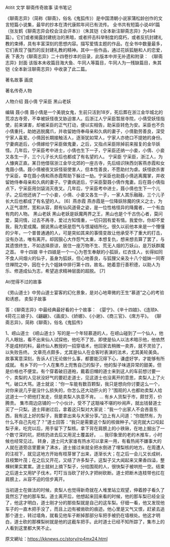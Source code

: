 Atitit 文学 聊斋传奇故事  读书笔记


《聊斋志异》（简称《聊斋》，俗名《鬼狐传》）是中国清朝小说家蒲松龄创作的文言短篇小说集，最早的抄本在清代康熙年间已有流传。
全书共有短篇小说491篇（张友鹤《聊斋志异会校会注会评本》）（朱其铠《全本新注聊斋志异》为494篇）。它们或者揭露封建统治的黑暗，或者抨击科举制度的腐朽，或者反抗封建礼教的束缚，具有丰富深刻的思想内容。描写爱情主题的作品，在全书中数量最多，它们表现了强烈的反封建礼教的精神。其中一些作品，通过花妖狐魅和人的恋爱，表
下表为《聊斋志异》二十四卷抄本的目录，此版本中并无补遗和附录：
《聊斋志异》封面
该版本未收篇目海大鱼、牛同人等篇目，牛同人为一残缺篇目，朱其铠《全本新注聊斋志异》中收录了此二篇。

著名故事
画皮

著名传奇人物

人物介绍 聂小倩 宁采臣 黑山老妖



编辑
聂小倩
聂小倩是一个美貌女鬼，生前只活到18岁，死后葬在浙江金华城北的荒凉古寺旁，不幸被妖怪夜叉胁迫害人。后浙江人宁采臣暂居寺院，小倩受妖怪指使，前来谋害，却被采臣的正气打动，便以实相告，助采臣转危为安。采臣也不负小倩重托，助她逃脱魔爪，并收留她侍奉母亲和久病的妻子，小倩勤劳善良，深受宁家人喜爱。小倩因长期接触活人，逐渐犹如常人，宁家人亦绝口不提她的身份。宁妻病逝后，小倩嫁给宁采臣做鬼妻，之后，又指点采臣除掉前来报复的金华妖怪。几年后，宁采臣考中进士，小倩也生下一子，宁采臣还纳一小妾，小倩、小妾又各生一子，三个儿子长大后也都成了有名望的人。
宁采臣
宁采臣，浙江人，为人慷爽正直。某日他借宿浙江金华北郊的一座古寺，先后结识陕西剑客燕赤霞和女鬼聂小倩。聂小倩被夜叉妖怪驱使害人，但本性善良，不愿助纣为虐。妖怪欲杀害宁采臣，幸在聂小倩和燕赤霞帮助下躲过一劫。宁采臣也助聂小倩逃离魔掌，并收留她侍奉母亲和久病的妻子。宁妻病逝后，宁采臣娶聂小倩作鬼妻。后在聂小倩指点下，宁采臣用剑袋消灭夜叉。几年后，宁采臣考中进士，聂小倩也生下一个儿子。之后他还纳了一个小妾，小倩、小妾又各生一子，一家人其乐融融，三个儿子长大后也都成了有名望的人。 [6] 
燕赤霞
燕赤霞是一位降妖除魔的侠义之士，为人正气凛然，宽和从容，颇有仙风道骨之姿，是一位性格怪异的降魔者，一个有血有肉的人物。
黑山老妖
黑山老妖是妖魔两界之王，黑山也是个千古伤心者，莫问爱，莫问情，过去不再寻，爱过方知情重，一切只因有爱有情。我爱你，你却不爱我，我为爱成魔。据说黑山老妖是怨气与恨凝结所化。很久以前他本来是一个懵懂的少年，一个普普通通的人，可是突如其来的事情变故让他承受不了重大的打击，没有办法，唯有离开。却因狠心大作怨气太重，本想复仇，想来想去算了罢了，与其遗恨终生，不如选择原谅，居住一座万物不生、荒无人烟的万妖山，是万妖群魔之首。
辛十四娘
辛十四娘是一个一心为苍生奉献的小狐妖，红衣佳人，长得如同不食人间烟火的仙子，虽身为狐妖，但心地善良，与狐狸父亲及十八个姐妹一同寄住禅院之中，因在十九个姐妹中排行第十四，故名。她着意行善积德，以助人为乐、修道成仙为志，希望追求精神层面的超脱。 [7]


Ati觉得不过的故事

《劳山道士》中劳山道士宴客的幻化景象，是对心地卑微的王生“慕道”之心的考验和诱惑，
卖梨子故事

答：《聊斋志异》中最经典最好看的十个故事： 《婴宁》、《辛十四娘》、《连琐》、《荷花三娘子》、《翩翩》、《画皮》、《娇娜》、《小谢》、《商三官》、《席方平》。 《聊斋志异》，简称《聊斋》，俗名《鬼狐传》

1、崂山道士
《崂山道士》写的是一个年轻慕道的人，在崂山碰到了一个仙人，他凡人眼拙，看不出来仙人试探他，他吃不了苦。即使是仙人以法术暗示他，他依然不是成材的料，最终仙人教授的一招穿墙术，他回家去稍微一卖弄，就不灵验了，以失败告终。
文章亮点颇多，尤其是仙人在会客时表演的法术，尤其美轮美奂。故事寓意深刻，告诉人们无论做什么事，都要能沉得下心，谦虚好学，才能够有所成就。
有乡下的一个人在集市上兜售自己的梨子，他的梨子味道异常的甜美，但是价格也不便宜。有个穿着破旧道袍，戴着旧帽的道士来到这人的车前想讨要一个，卖梨的人见状没好气的要赶走道士，见这道士也没离开的意思，卖梨人上了火气，破口大骂。道士就说：“你一车能有数百颗梨，我只是想向你讨要这么一个，对你来说几乎是没什么损失的，你怎么还大动肝火的？”围观的人也都劝卖梨人给这道士一个把他打发走，但是卖梨人执意不肯。
...
有乡人货梨于市，颇甘芳，价腾贵。
集市周边店铺的一个小伙计，受不了这聒噪不堪的吵闹声，就出钱替道士买了一只梨。道士拜谢过后，拿着这只梨对大家说：“我一个出家人不会吝啬东西，我有这上好的梨子，我要拿出来与大家分享。”边上有人问道：“你既然有，为什么不自己先吃了？”道士回答：“我只是需要这个梨的核做种子。”说完就大口咬起梨子来，吃完以后，用手留下了梨核。拿下背在肩膀上的小铁锹，在地上掘出了一个数寸深的坑，把核扔进去后又用泥土覆盖好。
...
我印象里的老的木推车，小时候也经常见过。
转身，道士问大家谁有热水可以拿来一用，有看热闹不嫌事大的人就在道旁店里要来了沸水，道士接过来就全把水倒进了埋梨核的地方。在周遭人的注视下，就见这地方开始有枝芽冒了出来，逐渐长大；在之后一会儿又长成树，且枝繁叶茂；在之后又开花，又结了许多梨子。这梨子又大闻起来又果香四溢，整棵树果实累累。道士就树上摘下梨子，分给围观的人，很快梨子被哄抢一空。结束之后道士又用铲子伐木，叮叮当当砍了好久才把树砍断。道士把断木连枝带也扛在肩膀上，从容不迫的信步离开。

当初道士在做法的时候，卖梨人也觉得新奇就在人堆里站立观望，伸着脖子看久了竟然忘了他的那车梨。道士离开后，他想起来回来看的时候，他的那车梨已经全没了，他这才明白，道士刚才分的那些梨就是自己的这车梨。仔细一看，他又发现他车子的一直木把手没了，而且上边有被凿砍的痕迹。他心里是又气又恨，赶紧去追那个道士，转过墙角，就看见他车子断掉那部分车把手被扔在墙根处。他这才明白，道士砍的那棵梨树就是他的这截车把手。此时道士已经不知所踪了，集市上的人看到这里都大笑不止。

原文網址：https://kknews.cc/story/rp4mx24.html

